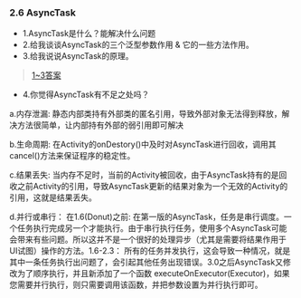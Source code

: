 ### 2.6 AsyncTask

- 1.AsyncTask是什么？能解决什么问题
- 2.给我谈谈AsyncTask的三个泛型参数作用 & 它的一些方法作用。
- 3.给我说说AsyncTask的原理。

> [1~3答案](https://blog.csdn.net/ClAndEllen/article/details/79346383)

- 4.你觉得AsyncTask有不足之处吗？

a.内存泄漏:
静态内部类持有外部类的匿名引用，导致外部对象无法得到释放，解决方法很简单，让内部持有外部的弱引用即可解决

b.生命周期:
在Activity的onDestory()中及时对AsyncTask进行回收，调用其cancel()方法来保证程序的稳定性。

c.结果丢失:
当内存不足时，当前的Activity被回收，由于AsyncTask持有的是回收之前Activity的引用，导致AsyncTask更新的结果对象为一个无效的Activity的引用，这就是结果丢失。

d.并行或串行：
在1.6(Donut)之前: 在第一版的AsyncTask，任务是串行调度。一个任务执行完成另一个才能执行。由于串行执行任务，使用多个AsyncTask可能会带来有些问题。所以这并不是一个很好的处理异步（尤其是需要将结果作用于UI试图）操作的方法。1.6-2.3： 所有的任务并发执行，这会导致一种情况，就是其中一条任务执行出问题了，会引起其他任务出现错误。3.0之后AsyncTask又修改为了顺序执行，并且新添加了一个函数 executeOnExecutor(Executor)，如果您需要并行执行，则只需要调用该函数，并把参数设置为并行执行即可。